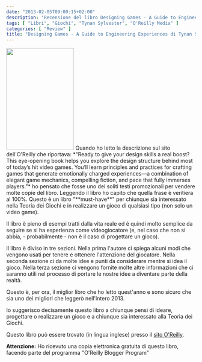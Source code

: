 ```yaml
---
date: "2013-02-05T09:00:15+02:00"
description: "Recensione del libro Designing Games - A Guide to Engineering Experiences di Tynan Sylvester (O'Reilly Media)"
tags: [ "Libri", "Giochi", "Tynan Sylvester", "O'Reilly Media" ]
categories: [ "Review" ]
title: "Designing Games - A Guide to Engineering Experiences di Tynan Sylvester (O'Reilly Media)"
---
```

<img class="alignleft" alt="" src="http://akamaicovers.oreilly.com/images/9781449337933/cat.gif" width="180" height="270" />
Quando ho letto la descrizione sul sito dell'O'Reilly che riportava: *"Ready to give your design skills a real boost? This eye-opening book helps you explore the design structure behind most of today’s hit video games. You’ll learn principles and practices for crafting games that generate emotionally charged experiences—a combination of elegant game mechanics, compelling fiction, and pace that fully immerses players."* ho pensato che fosse uno dei soliti testi promozionali per vendere molte copie del libro. Leggendo il libro ho capito che quella frase è veritiera al 100%.
Questo è un libro "**must-have**" per chiunque sia interessato nella Teoria dei Giochi e in realizzare un gioco di qualsiasi tipo (non solo un video game).

Il libro è pieno di esempi tratti dalla vita reale ed è quindi molto semplice da seguire se si ha esperienza come videogiocatore (e, nel caso che non si abbia, - probabilmente - non è il caso di progettare un gioco).

Il libro è diviso in tre sezioni. Nella prima l'autore ci spiega alcuni modi che vengono usati per tenere e ottenere l'attenzione del giocatore. Nella seconda sezione ci da molte idee e punti da considerare mentre si idea il gioco. Nella terza sezione ci vengono fornite molte altre informazioni che ci saranno utili nel processo di portare le nostre idee a diventare parte della realtà.

Questo è, per ora, il miglior libro che ho letto quest'anno e sono sicuro che sia uno dei migliori che leggerò nell'intero 2013.

Io suggerisco decisamente questo libro a chiunque pensi di ideare, progettare o realizzare un gioco e a chiunque sia interessato alla Teoria dei Giochi.

Questo libro può essere trovato (in lingua inglese) presso il <a href="http://shop.oreilly.com/product/0636920026624.do">sito O'Reilly</a>.

**Attenzione:** Ho ricevuto una copia elettronica gratuita di questo libro, facendo parte del programma "O'Reilly Blogger Program"
